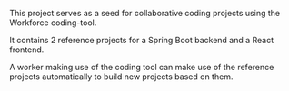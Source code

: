 This project serves as a seed for collaborative coding projects using the Workforce coding-tool.

It contains 2 reference projects for a Spring Boot backend and a React frontend.

A worker making use of the coding tool can make use of the reference projects automatically to build new projects based on them.
